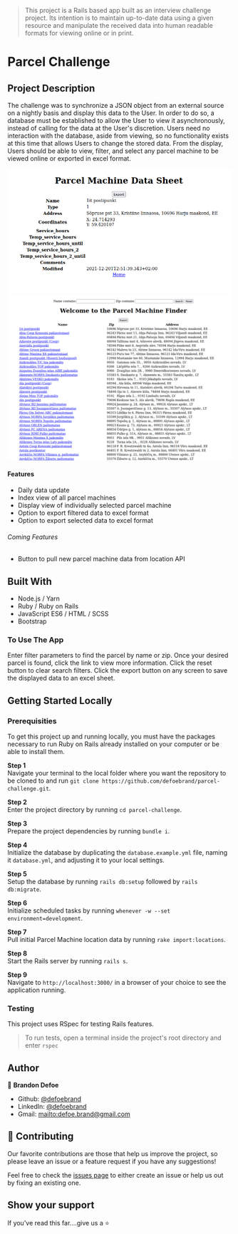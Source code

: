 > This project is a Rails based app built as an interview challenge project. Its intention is to maintain up-to-date data using a given resource and manipulate the received data into human readable formats for viewing online or in print.

# Parcel Challenge

## Project Description

The challenge was to synchronize a JSON object from an external source on a nightly basis and display this data to the User. In order to do so, a database must be established to allow the User to view it asynchronously, instead of calling for the data at the User's discretion. Users need no interaction with the database, aside from viewing, so no functionality exists at this time that allows Users to change the stored data. From the display, Users should be able to view, filter, and select any parcel machine to be viewed online or exported in excel format.

![screenshot](public/images/screenshot1.png)
![screenshot](public/images/screenshot2.png)

#### Features
-   Daily data update
-   Index view of all parcel machines
-   Display view of individually selected parcel machine
-   Option to export filtered data to excel format
-   Option to export selected data to excel format

###### Coming Features
-   Button to pull new parcel machine data from location API

## Built With
-   Node.js / Yarn
-   Ruby / Ruby on Rails
-   JavaScript ES6 / HTML / SCSS
-   Bootstrap

### To Use The App
Enter filter parameters to find the parcel by name or zip.
Once your desired parcel is found, click the link to view more information.
Click the reset button to clear search filters.
Click the export button on any screen to save the displayed data to an excel sheet.

## Getting Started Locally
### Prerequisities
To get this project up and running locally, you must have the packages necessary to run Ruby on Rails already installed on your computer or be able to install them.

**Step 1**<br>
Navigate your terminal to the local folder where you want the repository to be cloned to and run
`git clone https://github.com/defoebrand/parcel-challenge.git`.<br>

**Step 2**<br>
Enter the project directory by running `cd parcel-challenge`.<br>

**Step 3**<br>
Prepare the project dependencies by running `bundle i`.<br>

**Step 4**<br>
Initialize the database by duplicating the `database.example.yml` file, naming it `database.yml`, and adjusting it to your local settings.<br>

**Step 5**<br>
Setup the database by running `rails db:setup` followed by `rails db:migrate`.<br>

**Step 6**<br>
Initialize scheduled tasks by running `whenever -w --set environment=development`.<br>

**Step 7**<br>
Pull initial Parcel Machine location data by running `rake import:locations`.<br>

**Step 8**<br>
Start the Rails server by running `rails s`.<br>

**Step 9**<br>
Navigate to `http://localhost:3000/` in a browser of your choice to see the application running.<br>

### Testing
This project uses RSpec for testing Rails features.
> To run tests, open a terminal inside the project's root directory and enter `rspec`

## Author

👤 **Brandon Defoe**

-   Github: [@defoebrand](https://github.com/defoebrand)
-   LinkedIn: [@defoebrand](https://www.linkedin.com/in/defoebrand/)
-   Gmail: <mailto:defoe.brand@gmail.com>

## 🤝 Contributing

Our favorite contributions are those that help us improve the project, so please leave an issue or a feature request if you have any suggestions!

Feel free to check the [issues page](https://github.com/defoebrand/parcel-challenge/issues) to either create an issue or help us out by fixing an existing one.

## Show your support

If you've read this far....give us a ⭐️
